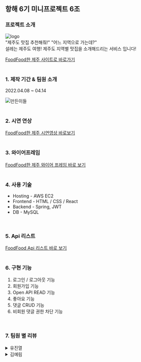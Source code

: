 
## 항해 6기 미니프로젝트 6조</br>

### 프로젝트 소개

![logo](https://ifh.cc/g/CW0w4g.png)<br>
"제주도 맛집 추천해줘!" "어느 지역으로 가는데?"</br>
설레는 제주도 여행! 제주도 지역별 맛집을 소개해드리는 서비스 입니다! 

[FoodFood한 제주 사이트로 바로가기](http:///)</br>
</br>

###  1. 제작 기간 & 팀원 소개
2022.04.08 ~ 04.14</br>

![만든이들](https://ifh.cc/g/NQ0Lmp.jpg)</br>
</br>

### 2. 시연 연상 
[FoodFood한 제주 시연영상 바로보기](https://)</br>
</br>

### 3. 와이어프레임
[FoodFood한 제주 와이어 프레임 바로 보기](https://www.notion.so/5e8368ec46e04392b5ddbdf40515b548)</br>
</br>

### 4. 사용 기술
- Hosting - AWS EC2 </br>
- Frontend - HTML / CSS / React </br>
- Backend - Spring, JWT </br>
- DB - MySQL </br>
</br>

### 5. Api 리스트
[FoodFood Api 리스트 바로 보기](https://www.notion.so/API-8bfbe9c62e984da2a4c436d65a083b9e)</br>
</br>

### 6. 구현 기능
1. 로그인 / 로그아웃 기능
2. 회원가입 기능
3. Open API READ 기능
4. 좋아요 기능
5. 댓글 CRUD 기능
6. 비회원 댓글 권한 차단 기능
</br>

### 7. 팀원 별 리뷰
<details>
    <summary>
        유진열
    </summary>
    <div markcown="1">
     
     </div>
</details>

<details>
    <summary>
        김예림
    </summary>
    <div markcown="1">
        
    </div>
</details>

